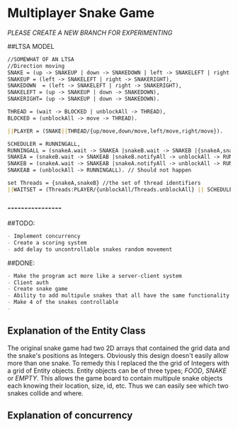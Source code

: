 # Multiplayer Snake Game
*PLEASE CREATE A NEW BRANCH FOR EXPERIMENTING*

##LTSA MODEL
```markdown
//SOMEWHAT OF AN LTSA
//Direction moving
SNAKE = (up -> SNAKEUP | down -> SNAKEDOWN | left -> SNAKELEFT | right -> SNAKERIGHT),
SNAKEUP = (left -> SNAKELEFT | right -> SNAKERIGHT),
SNAKEDOWN  = (left -> SNAKELEFT | right -> SNAKERIGHT),
SNAKELEFT = (up -> SNAKEUP | down -> SNAKEDOWN),
SNAKERIGHT= (up -> SNAKEUP | down -> SNAKEDOWN).

THREAD = (wait -> BLOCKED | unblockAll -> THREAD),
BLOCKED = (unblockAll -> move -> THREAD).

||PLAYER = (SNAKE||THREAD/{up/move,down/move,left/move,right/move}).

SCHEDULER = RUNNINGALL,
RUNNINGALL = (snakeA.wait -> SNAKEA |snakeB.wait -> SNAKEB |{snakeA,snakeB}.notifyAll -> RUNNINGALL),
SNAKEA = (snakeB.wait -> SNAKEAB |snakeB.notifyAll -> unblockAll -> RUNNINGALL),
SNAKEB = (snakeA.wait -> SNAKEAB |snakeA.notifyAll -> unblockAll -> RUNNINGALL),
SNAKEAB = (unblockAll -> RUNNINGALL). // Should not happen

set Threads = {snakeA,snakeB} //the set of thread identifiers
||WAITSET = (Threads:PLAYER/{unblockAll/Threads.unblockAll} || SCHEDULER).
```

### ----------------

##TODO:
```markdown
- Implement concurrency
- Create a scoring system
- add delay to uncontrollable snakes random movement
```


##DONE:
```markdown
- Make the program act more like a server-client system
- Client auth
- Create snake game
- Ability to add multipule snakes that all have the same functionality
- Make 4 of the snakes controllable
- 
```



## Explanation of the Entity Class
The original snake game had two 2D arrays that contained the grid data and the snake's positions as Integers. Obviously this design doesn't easily allow more than one snake.
To remedy this I replaced the the grid of Integers with a grid of Entity objects. Entity objects can be of three types; *FOOD*, *SNAKE* or *EMPTY*. This allows the game board to contain multipule snake objects each knowing their location, size, id, etc. Thus we can easily see which two snakes collide and where.


## Explanation of concurrency






